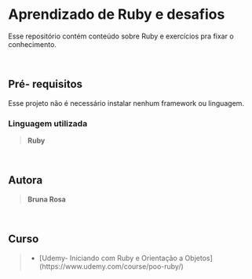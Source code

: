 <h1> Aprendizado de Ruby e desafios</h1>

Esse repositório contém conteúdo sobre Ruby e exercícios pra fixar o conhecimento.

<br><h2>Pré- requisitos</h2>

Esse projeto não é necessário instalar nenhum framework ou linguagem.

<h3>Linguagem utilizada</h3>
<blockquote><b>Ruby</b></blockquote>

<br><h2>Autora</h2>
<blockquote><b>Bruna Rosa</b></blockquote>

<br><h2>Curso</h2>

<blockquote>
<ul> 
    <li>[Udemy- Iniciando com Ruby e Orientação a Objetos] (https://www.udemy.com/course/poo-ruby/)</li>
</ul>
</blockquote>